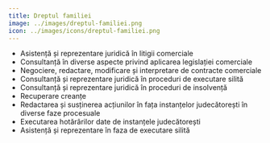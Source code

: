 ```yaml
---
title: Dreptul familiei
image: ../images/dreptul-familiei.png
icon: ../images/icons/dreptul-familiei.png
---
```


- Asistență și reprezentare juridică în litigii comerciale
- Consultanță în diverse aspecte privind aplicarea legislației comerciale
- Negociere, redactare, modificare și interpretare de contracte comerciale
- Consultanță și reprezentare juridică în proceduri de executare silită
- Consultanță și reprezentare juridică în proceduri de insolvență
- Recuperare creanțe
- Redactarea și susținerea acțiunilor în fața instanțelor judecătorești în diverse faze procesuale
- Executarea hotărârilor date de instanțele judecătorești
- Asistență și reprezentare în faza de executare silită
